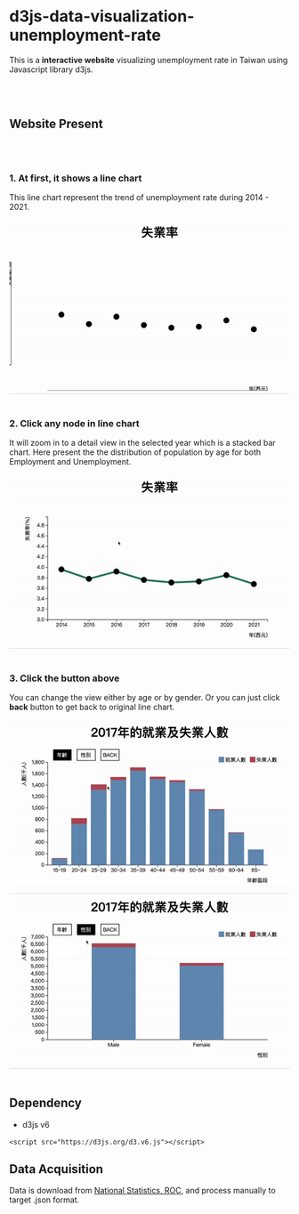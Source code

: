 # d3js-data-visualization-unemployment-rate
This is a **interactive website** visualizing unemployment rate in Taiwan using Javascript library d3js.

<br /><br />
## Website Present
<br /><br />
### 1. At first, it shows a line chart 
This line chart represent the trend of unemployment rate during 2014 - 2021.<br /><br />
![1](/website-gif/1.gif) 
<br /><br />
### 2.  Click any node in line chart
It will zoom in to a detail view in the selected year which is a stacked bar chart. Here present the the distribution of population by age for both Employment and Unemployment. <br /><br />
![2](/website-gif/2.gif) 
<br /><br />
### 3. Click the button above
You can change the view either by age or by gender. Or you can just click **back** button to get back to original line chart. 
<br /><br />
![3](/website-gif/3.gif) 
![4](/website-gif/4.gif) 
<br /><br />
## Dependency
* d3js v6
```
<script src="https://d3js.org/d3.v6.js"></script>
```

## Data Acquisition
Data is download from [National Statistics, ROC](https://www.stat.gov.tw/ct.asp?xItem=37135&ctNode=517&mp=4), and process manually to target .json format.
